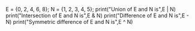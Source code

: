 
E = {0, 2, 4, 6, 8};
N = {1, 2, 3, 4, 5};
print("Union of E and N is",E | N)
print("Intersection of E and N is",E & N)
print("Difference of E and N is",E - N)
print("Symmetric difference of E and N is",E ^ N)
